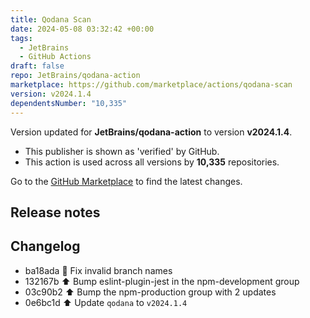 ```yaml
---
title: Qodana Scan
date: 2024-05-08 03:32:42 +00:00
tags:
  - JetBrains
  - GitHub Actions
draft: false
repo: JetBrains/qodana-action
marketplace: https://github.com/marketplace/actions/qodana-scan
version: v2024.1.4
dependentsNumber: "10,335"
---
```



Version updated for **JetBrains/qodana-action** to version **v2024.1.4**.
- This publisher is shown as 'verified' by GitHub.
- This action is used across all versions by **10,335** repositories.

Go to the [GitHub Marketplace](https://github.com/marketplace/actions/qodana-scan) to find the latest changes.

## Release notes

## Changelog
* ba18ada :bug: Fix invalid branch names
* 132167b :arrow_up: Bump eslint-plugin-jest in the npm-development group
* 03c90b2 :arrow_up: Bump the npm-production group with 2 updates
* 0e6bc1d :arrow_up: Update `qodana` to `v2024.1.4`


